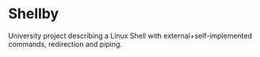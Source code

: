 # Shellby
University project describing a Linux Shell with external+self-implemented commands, redirection and piping. 
